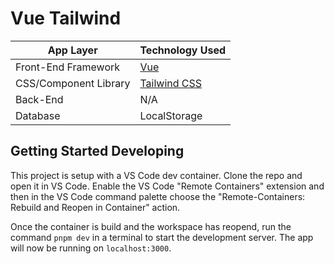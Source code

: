 # Vue Tailwind

| App Layer             | Technology Used                          |
| --------------------- | ---------------------------------------- |
| Front-End Framework   | [Vue](https://vuejs.org/)                |
| CSS/Component Library | [Tailwind CSS](https://tailwindcss.com/) |
| Back-End              | N/A                                      |
| Database              | LocalStorage                             |

## Getting Started Developing

This project is setup with a VS Code dev container. Clone the repo and open it in VS Code. Enable the VS Code "Remote Containers" extension and then in the VS Code command palette choose the "Remote-Containers: Rebuild and Reopen in Container" action.

Once the container is build and the workspace has reopend, run the command `pnpm dev` in a terminal to start the development server. The app will now be running on `localhost:3000`.
